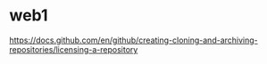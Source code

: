 # web1
https://docs.github.com/en/github/creating-cloning-and-archiving-repositories/licensing-a-repository
